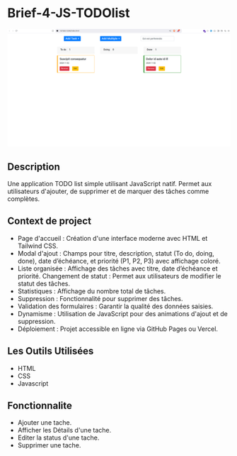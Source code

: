 # Brief-4-JS-TODOlist

![TodoList](./image/TODO.png)

## Description
Une application TODO list simple utilisant JavaScript natif. Permet aux utilisateurs d'ajouter, de supprimer et de marquer des tâches comme complètes.

## Context de project
 * Page d'accueil : Création d'une interface moderne avec HTML et Tailwind CSS.
 * Modal d'ajout : Champs pour titre, description, statut (To do, doing, done), date d’échéance, et priorité (P1, P2, P3) avec affichage coloré.
 * Liste organisée : Affichage des tâches  avec titre, date d’échéance et priorité.
 Changement de statut : Permet aux utilisateurs de modifier le statut des tâches.
 * Statistiques : Affichage du nombre total de tâches.
 * Suppression : Fonctionnalité pour supprimer des tâches.
 * Validation des formulaires : Garantir la qualité des données saisies.
 * Dynamisme : Utilisation de JavaScript pour des animations d'ajout et de suppression.
 * Déploiement : Projet accessible en ligne via GitHub Pages ou Vercel.

## Les Outils Utilisées
* HTML
* CSS
* Javascript

## Fonctionnalite

* Ajouter une tache.
* Afficher les Détails d'une tache.
* Editer la status d'une tache.
* Supprimer une tache.